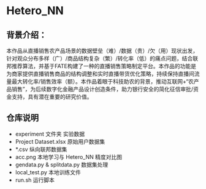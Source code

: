 # Hetero_NN
## 背景介绍：
本作品从直播销售农产品场景的数据壁垒（难）/数据（贵）/欠（用）现状出发，针对观众分布多样（广）/商品结构复杂（繁）/转化率（低）的痛点问题，结合联邦推荐算法，并基于FATE构建了一种的直播销售策略制定平台。本作品的功能是为商家提供直播销售商品的结构调整和实时直播带货优化策略，持续保持直播间流量最大转化率/销售效率（额）。本作品着眼于科技助农的背景，推动互联网+“农产品销售”，为后续数字化金融产品设计创造条件，助力银行安全的简化征信审批/资金支持，具有潜在重要的研究价值。

## 仓库说明
- experiment 文件夹 实验数据
- Project Dataset.xlsx 原始用户数据集
- *.csv 纵向联邦数据集
- acc.png 本地学习与 Hetero_NN 精度对比图
- gendata.py & splitdata.py 数据集处理
- local_test.py 本地训练文件
- run.sh 运行脚本
